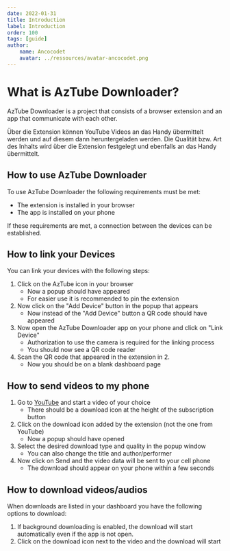 ```yaml
---
date: 2022-01-31
title: Introduction
label: Introduction
order: 100
tags: [guide]
author: 
    name: Ancocodet
    avatar: ../ressources/avatar-ancocodet.png
---
```


# What is AzTube Downloader?

AzTube Downloader is a project that consists of a browser extension and an app that communicate with each other.

Über die Extension können YouTube Videos an das Handy übermittelt werden und auf diesem dann heruntergeladen werden. Die Qualität bzw. Art des Inhalts wird über die Extension festgelegt und ebenfalls an das Handy übermittelt.

## How to use AzTube Downloader

To use AzTube Downloader the following requirements must be met:

- The extension is installed in your browser
- The app is installed on your phone

If these requirements are met, a connection between the devices can be established.

## How to link your Devices

You can link your devices with the following steps:

1. Click on the AzTube icon in your browser
    - Now a popup should have appeared
    - For easier use it is recommended to pin the extension
2. Now click on the "Add Device" button in the popup that appears
    - Now instead of the "Add Device" button a QR code should have appeared
3. Now open the AzTube Downloader app on your phone and click on "Link Device"
    - Authorization to use the camera is required for the linking process
    - You should now see a QR code reader
4. Scan the QR code that appeared in the extension in 2.
    - Now you should be on a blank dashboard page

## How to send videos to my phone

1. Go to [YouTube](https://youtube.com) and start a video of your choice
    - There should be a download icon at the height of the subscription button
2. Click on the download icon added by the extension (not the one from YouTube)
    - Now a popup should have opened
3. Select the desired download type and quality in the popup window
    - You can also change the title and author/performer
4. Now click on Send and the video data will be sent to your cell phone
    - The download should appear on your phone within a few seconds

## How to download videos/audios

When downloads are listed in your dashboard you have the following options to download:

1. If background downloading is enabled, the download will start automatically even if the app is not open.
2. Click on the download icon next to the video and the download will start